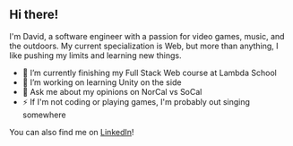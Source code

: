 ## Hi there!
I'm David, a software engineer with a passion for video games, music, and the outdoors. My current specialization is Web, but more than anything, I like pushing my limits and learning new things.

- 🔭 I’m currently finishing my Full Stack Web course at Lambda School
- 🌱 I’m working on learning Unity on the side
- 💬 Ask me about my opinions on NorCal vs SoCal
- ⚡ If I'm not coding or playing games, I'm probably out singing somewhere

You can also find me on [LinkedIn](https://www.linkedin.com/in/david-horstman/)!
